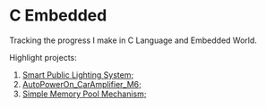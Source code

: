 # C Embedded
Tracking the progress I make in C Language and Embedded World.

Highlight projects:
1. [Smart Public Lighting System;](https://github.com/MiGen97/C_Embedded/tree/master/ESP32/IoT_Project)
2. [AutoPowerOn_CarAmplifier_M6;](https://github.com/MiGen97/C_Embedded/blob/master/Attiny13A/AutoPowerOnAmpCar/AutoPowerOnAmpCar.ino)
3. [Simple Memory Pool Mechanism;](https://github.com/MiGen97/C_Embedded/blob/master/CPractice/ex24_simple_mem_pool.c)
